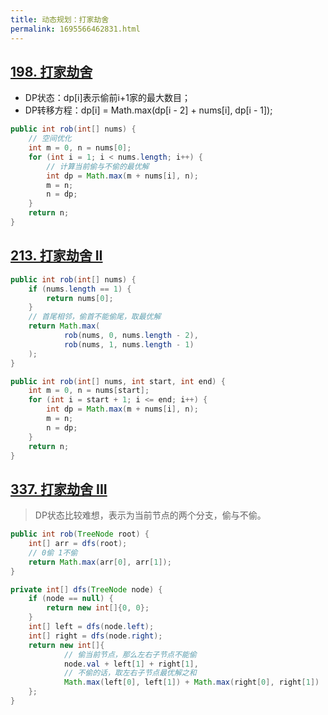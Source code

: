 ```yaml
---
title: 动态规划：打家劫舍
permalink: 1695566462831.html
---
```


## [198. 打家劫舍](https://leetcode-cn.com/problems/house-robber/)

- DP状态：dp[i]表示偷前i+1家的最大数目；
- DP转移方程：dp[i] = Math.max(dp[i - 2] + nums[i], dp[i - 1]);

```java
public int rob(int[] nums) {
    // 空间优化
    int m = 0, n = nums[0];
    for (int i = 1; i < nums.length; i++) {
        // 计算当前偷与不偷的最优解
        int dp = Math.max(m + nums[i], n);
        m = n;
        n = dp;
    }
    return n;
}
```

## [213. 打家劫舍 II](https://leetcode-cn.com/problems/house-robber-ii/)

```java
public int rob(int[] nums) {
    if (nums.length == 1) {
        return nums[0];
    }
    // 首尾相邻，偷首不能偷尾，取最优解
    return Math.max(
            rob(nums, 0, nums.length - 2),
            rob(nums, 1, nums.length - 1)
    );
}

public int rob(int[] nums, int start, int end) {
    int m = 0, n = nums[start];
    for (int i = start + 1; i <= end; i++) {
        int dp = Math.max(m + nums[i], n);
        m = n;
        n = dp;
    }
    return n;
}
```

## [337. 打家劫舍 III](https://leetcode-cn.com/problems/house-robber-iii/)

> DP状态比较难想，表示为当前节点的两个分支，偷与不偷。

```java
public int rob(TreeNode root) {
    int[] arr = dfs(root);
    // 0偷 1不偷
    return Math.max(arr[0], arr[1]);
}

private int[] dfs(TreeNode node) {
    if (node == null) {
        return new int[]{0, 0};
    }
    int[] left = dfs(node.left);
    int[] right = dfs(node.right);
    return new int[]{
            // 偷当前节点，那么左右子节点不能偷
            node.val + left[1] + right[1],
            // 不偷的话，取左右子节点最优解之和
            Math.max(left[0], left[1]) + Math.max(right[0], right[1])
    };
}
```
